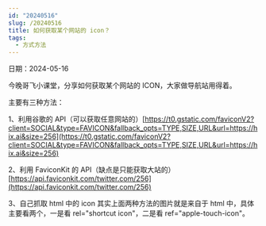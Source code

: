 ```yaml
---
id: "20240516"
slug: /20240516
title: 如何获取某个网站的 icon？
tags:
  - 方式方法
---
```

日期：2024-05-16

今晚哥飞小课堂，分享如何获取某个网站的 ICON，大家做导航站用得着。

主要有三种方法：

1、利用谷歌的 API（可以获取任意网站的）[https://t0.gstatic.com/faviconV2?client=SOCIAL&type=FAVICON&fallback_opts=TYPE,SIZE,URL&url=https://hix.ai&size=256](https://t0.gstatic.com/faviconV2?client=SOCIAL&type=FAVICON&fallback_opts=TYPE,SIZE,URL&url=https://hix.ai&size=256)

2、利用 FaviconKit 的 API（缺点是只能获取大站的）[https://api.faviconkit.com/twitter.com/256](https://api.faviconkit.com/twitter.com/256)

3、自己抓取 html 中的 icon
其实上面两种方法的图片就是来自于 html 中，具体主要看两个，一是看 rel="shortcut icon"，二是看 ref="apple-touch-icon"。

